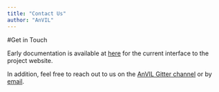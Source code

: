 ```yaml
---
title: "Contact Us"
author: "AnVIL"
---
```


#Get in Touch

Early documentation is available at [here](https://broadinstitute.zendesk.com) for the current interface to the project website.

In addition, feel free to reach out to us on the [AnVIL Gitter channel](https://gitter.im/anvil-project/Lobby) or 
by  [email](mailto:help@lists.anvilproject.org).
